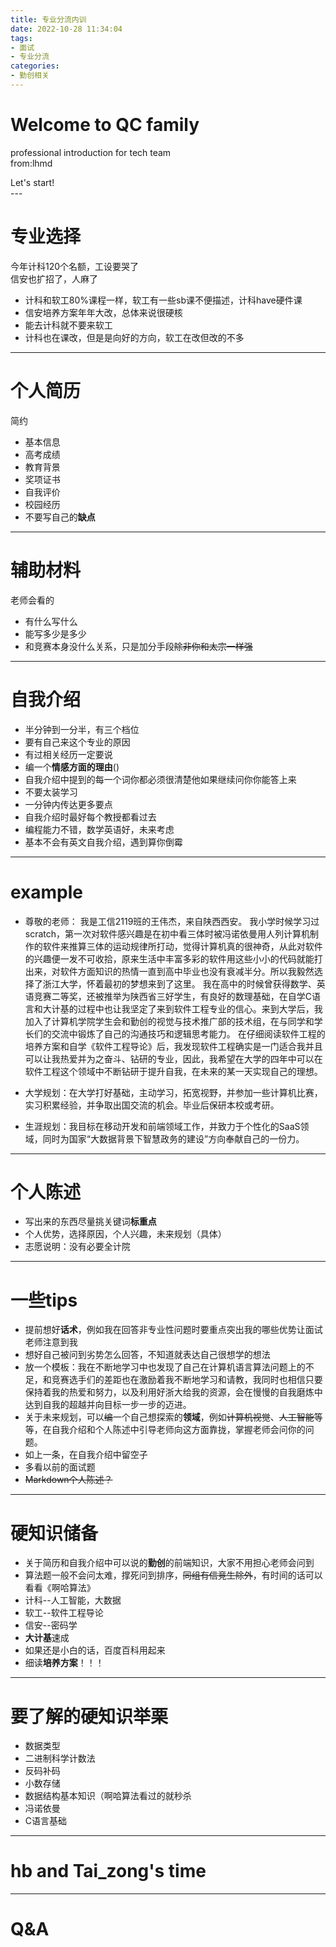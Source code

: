 ```yaml
---
title: 专业分流内训
date: 2022-10-28 11:34:04
tags:
- 面试
- 专业分流
categories: 
- 勤创相关
---
```


# Welcome to QC family

<!--more-->

professional introduction for tech team<br>
from:lhmd

<div class="pt-12">
  <span @click="$slidev.nav.next" class="px-2 p-1 rounded cursor-pointer" hover="bg-white bg-opacity-10">
    Let's start! <carbon:arrow-right class="inline"/>
  </span>
</div>
---

# 专业选择

今年计科120个名额，工设要哭了<br>
信安也扩招了，人麻了

- 计科和软工80%课程一样，软工有一些sb课不便描述，计科have硬件课
- 信安培养方案年年大改，总体来说很硬核
- 能去计科就不要来软工
- 计科也在课改，但是是向好的方向，软工在改但改的不多


---

# 个人简历

简约

- 基本信息
- 高考成绩
- 教育背景
- 奖项证书
- 自我评价
- 校园经历
- 不要写自己的**缺点** 

---

# 辅助材料

老师会看的

- 有什么写什么
- 能写多少是多少
- 和竞赛本身没什么关系，只是加分手段~~除非你和太宗一样强~~

---

# 自我介绍

- 半分钟到一分半，有三个档位
- 要有自己来这个专业的原因
- 有过相关经历一定要说
- 编一个**情感方面的理由**()
- 自我介绍中提到的每一个词你都必须很清楚他如果继续问你你能答上来
- 不要太装学习
- 一分钟内传达更多要点
- 自我介绍时最好每个教授都看过去
- 编程能力不错，数学英语好，未来考虑
- 基本不会有英文自我介绍，遇到算你倒霉

---

# example

- 尊敬的老师：
  我是工信2119班的王伟杰，来自陕西西安。
  我小学时候学习过scratch，第一次对软件感兴趣是在初中看三体时被冯诺依曼用人列计算机制作的软件来推算三体的运动规律所打动，觉得计算机真的很神奇，从此对软件的兴趣便一发不可收拾，原来生活中丰富多彩的软件用这些小小的代码就能打出来，对软件方面知识的热情一直到高中毕业也没有衰减半分。所以我毅然选择了浙江大学，怀着最初的梦想来到了这里。
  我在高中的时候曾获得数学、英语竞赛二等奖，还被推举为陕西省三好学生，有良好的数理基础，在自学C语言和大计基的过程中也让我坚定了来到软件工程专业的信心。来到大学后，我加入了计算机学院学生会和勤创的视觉与技术推广部的技术组，在与同学和学长们的交流中锻炼了自己的沟通技巧和逻辑思考能力。
  在仔细阅读软件工程的培养方案和自学《软件工程导论》后，我发现软件工程确实是一门适合我并且可以让我热爱并为之奋斗、钻研的专业，因此，我希望在大学的四年中可以在软件工程这个领域中不断钻研于提升自我，在未来的某一天实现自己的理想。

- 大学规划：在大学打好基础，主动学习，拓宽视野，并参加一些计算机比赛，实习积累经验，并争取出国交流的机会。毕业后保研本校或考研。
- 生涯规划：我目标在移动开发和前端领域工作，并致力于个性化的SaaS领域，同时为国家“大数据背景下智慧政务的建设”方向奉献自己的一份力。



---

# 个人陈述

- 写出来的东西尽量挑关键词**标重点**
- 个人优势，选择原因，个人兴趣，未来规划（具体）
- 志愿说明：没有必要全计院

---

# 一些tips

- 提前想好**话术**，例如我在回答非专业性问题时要重点突出我的哪些优势让面试老师注意到我
- 想好自己被问到劣势怎么回答，不知道就表达自己很想学的想法
- 放一个模板：我在不断地学习中也发现了自己在计算机语言算法问题上的不足，和竞赛选手们的差距也在激励着我不断地学习和请教，我同时也相信只要保持着我的热爱和努力，以及利用好浙大给我的资源，会在慢慢的自我磨炼中达到自我的超越并向目标一步一步的迈进。
- 关于未来规划，可以~~编~~一个自己想探索的**领域**，例如~~计算机视觉~~、~~人工智能~~等等，在自我介绍和个人陈述中引导老师向这方面靠拢，掌握老师会问你的问题。
- 如上一条，在自我介绍中留空子
- 多看以前的面试题
- ~~Markdown个人陈述？~~

---

# 硬知识储备

- 关于简历和自我介绍中可以说的**勤创**的前端知识，大家不用担心老师会问到
- 算法题一般不会问太难，撑死问到排序，~~同组有信竞生除外~~，有时间的话可以看看《啊哈算法》
- 计科--人工智能，大数据
- 软工--软件工程导论
- 信安--密码学
- **大计基**速成
- 如果还是小白的话，百度百科用起来
- 细读**培养方案**！！！

---

# 要了解的硬知识举栗

- 数据类型
- 二进制科学计数法
- 反码补码
- 小数存储
- 数据结构基本知识（啊哈算法看过的就秒杀
- 冯诺依曼
- C语言基础

---

# hb and Tai_zong's time

---

# Q&A
